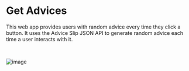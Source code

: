# Get Advices

This web app provides users with random advice every time they click a button. It uses the Advice Slip JSON API to generate random advice each time a user interacts with it.

<br>

![image](https://github.com/azlibdar/get-advices/assets/121456353/0688a725-c1ac-4455-877c-52fa6462749e)
